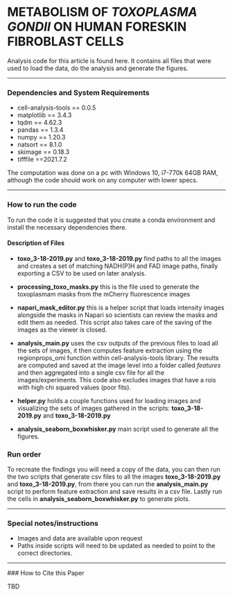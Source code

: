 # METABOLISM OF _TOXOPLASMA GONDII_ ON HUMAN FORESKIN FIBROBLAST CELLS

Analysis code for this article is found here. It contains all files that were used to load the data, do the analysis and generate the figures. 

<hr>

### Dependencies and System Requirements

* cell-analysis-tools == 0.0.5
* matplotlib == 3.4.3
* tqdm == 4.62.3
* pandas == 1.3.4
* numpy == 1.20.3
* natsort == 8.1.0
* skimage == 0.18.3
* tifffile ==2021.7.2

The computation was done on a pc with Windows 10, i7-770k 64GB RAM, although the code should work on any computer with lower specs.

<hr>

### How to run the code

To run the code it is suggested that you create a conda environment and install the necessary dependencies there. 

#### Description of Files

* **toxo_3-18-2019.py** and  **toxo_3-18-2019.py** find paths to all the images and creates a set of matching NADH(P)H and FAD image paths, finally exporting a CSV to be used on later analysis.

* **processing_toxo_masks.py** this is the file used to generate the toxoplasmam masks from the mCherry fluorescence images

* **napari_mask_editor.py** this is a helper script that loads intensity images alongside the masks in Napari so scientists can review the masks and edit them as needed. This script also takes care of the saving of the images as the viewer is closed.

* **analysis_main.py** uses the csv outputs of the previous files to load all the sets of images, it then computes feature extraction using the regionprops_omi function within cell-analysis-tools library. The results are computed and saved at the image level into a folder called _features_ and then aggregated into a single csv file for all the images/experiments. This code also excludes images that have a rois with high chi squared values (poor fits).

* **helper.py**  holds a couple functions used for loading images and visualizing the sets of images gathered in the scripts: **toxo_3-18-2019.py** and  **toxo_3-18-2019.py**

* **analysis_seaborn_boxwhisker.py** main script used to generate all the figures.

### Run order

To recreate the findings you will need a copy of the data, you can then run the two scripts that generate csv files to all the images **toxo_3-18-2019.py** and  **toxo_3-18-2019.py**, from there you can run the **analysis_main.py** script to perform feature extraction and save results in a csv file. Lastly run the cells in **analysis_seaborn_boxwhisker.py** to generate plots.

<hr>

### Special notes/instructions

* Images and data are available upon request 
* Paths inside scripts will need to be updated as needed to point to the correct directories.

<hr>
### How to Cite this Paper

TBD
